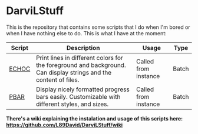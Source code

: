 # DarviLStuff
This is the repository that contains some scripts that I do when I'm bored or when I have nothing else to do. This is what I have at the moment:

| Script | Description | Usage | Type |
| ------ | ----------- | ----- | ---- |
| [ECHOC](https://github.com/L89David/DarviLStuff/blob/master/echoc.bat) | Print lines in different colors for the foreground and background. Can display strings and the content of files. | Called from instance | Batch |
| [PBAR](https://github.com/L89David/DarviLStuff/blob/master/pbar.bat) | Display nicely formatted progress bars easily. Customizable with different styles, and sizes. | Called from instance | Batch |

**There's a wiki explaining the instalation and usage of this scripts here: https://github.com/L89David/DarviLStuff/wiki**
